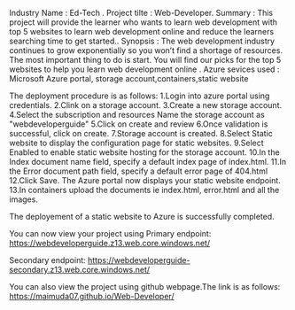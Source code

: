 
 Industry Name : Ed-Tech .
Project tilte :  Web-Developer.
Summary : This project  will provide the learner who wants to learn web development  with top 5 websites to learn web development online and reduce the learners searching time to get started..
Synopsis : The web development industry continues to grow exponentially so you won’t find a shortage of resources. The most important thing to do is start. You will find our picks for the top 5 websites to help you learn web development online .
Azure sevices used : Microsoft Azure portal, storage account,containers,static website

The deployment procedure is as follows:
1.Login into azure portal using credentials.
2.Clink on a storage account.
3.Create a new storage account.
4.Select the subscription and resources
Name the storage account as "webdeveloperguide"
5.Click on create and review
6.Once validation is successful, click on create.
7.Storage account is created.
8.Select Static website to display the configuration page for static websites.
9.Select Enabled to enable static website hosting for the storage account.
10.In the Index document name field, specify a default index page of index.html.
11.In the Error document path field, specify a default error page of 404.html
12.Click Save. The Azure portal now displays your static website endpoint.
13.In containers upload the documents ie index.html, error.html and  all the images.

The deployement of a static website to Azure is successfully completed.

You can now view your project using
Primary endpoint:
https://webdeveloperguide.z13.web.core.windows.net/


Secondary endpoint:
https://webdeveloperguide-secondary.z13.web.core.windows.net/


You can also view the project using github webpage.The link is as follows:
https://maimuda07.github.io/Web-Developer/

